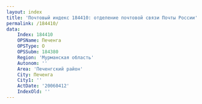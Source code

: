 ```yaml
---
layout: index
title: 'Почтовый индекс 184410: отделение почтовой связи Почты России'
permalink: /184410/
data:
    Index: 184410
    OPSName: Печенга
    OPSType: О
    OPSSubm: 184380
    Region: 'Мурманская область'
    Autonom: ''
    Area: 'Печенгский район'
    City: Печенга
    City1: ''
    ActDate: '20060412'
    IndexOld: ''
---
```

